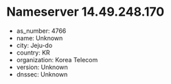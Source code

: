 # Nameserver 14.49.248.170

* as_number: 4766
* name: Unknown
* city: Jeju-do
* country: KR
* organization: Korea Telecom
* version: Unknown
* dnssec: Unknown
